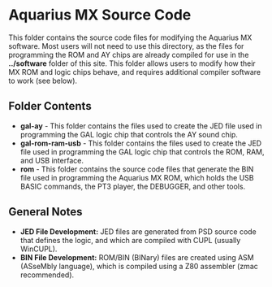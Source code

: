 # Aquarius MX Source Code
This folder contains the source code files for modifying the Aquarius MX software. Most users will not need to use this directory, as the files for programming the ROM and AY chips are already compiled for use in the **../software** folder of this site. This folder allows users to modify how their MX ROM and logic chips behave, and requires additional compiler software to work (see below).

## Folder Contents
 - **gal-ay** - This folder contains the files used to create the JED file used in programming the GAL logic chip that controls the AY sound chip.
 - **gal-rom-ram-usb** - This folder contains the files used to create the JED file used in programming the GAL logic chip that controls the ROM, RAM, and USB interface.
 - **rom** - This folder contains the source code files that generate the BIN file used in programming the Aquarius MX ROM, which holds the USB BASIC commands, the PT3 player, the DEBUGGER, and other tools.

## General Notes
- **JED File Development:** JED files are generated from PSD source code that defines the logic, and which are compiled with CUPL (usually WinCUPL).
- **BIN File Development:** ROM/BIN (BINary) files are created using ASM (ASseMbly language), which is compiled using a Z80 assembler (zmac recommended).
